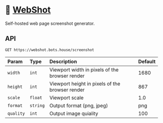 # 📸 [WebShot](https://webshot.bots.house)

Self-hosted web page screenshot generator.

## API

```http
GET https://webshot.bots.house/screenshot
```

| Param     | Type      | Description                                     | Default |
| :-------- | :-------- | :---------------------------------------------- | :------ |
| `width`   | `int`     | Viewport width in pixels of the browser render  | 1680    |
| `height`  | `int`     | Viewport height in pixels of the browser render | 867     |
| `scale`   | `float` | Viewport scale                                  | 1.0     |
| `format`  | `string`  | Output format (png, jpeg)                       | png     |
| `quality` | `int`     | Output image quiality                           | 100     |

